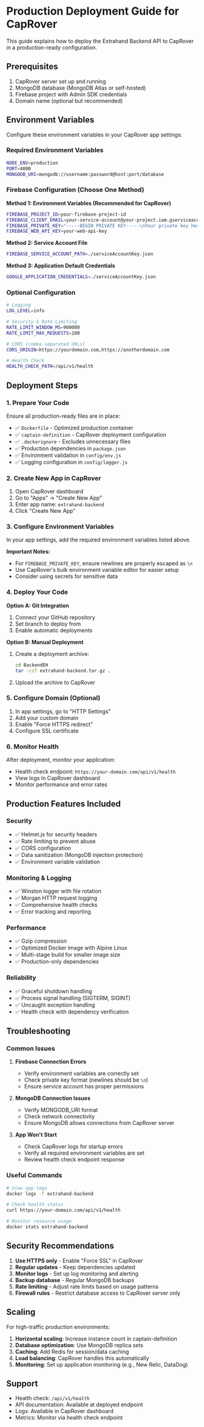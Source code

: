 # Production Deployment Guide for CapRover

This guide explains how to deploy the Extrahand Backend API to CapRover in a production-ready configuration.

## Prerequisites

1. CapRover server set up and running
2. MongoDB database (MongoDB Atlas or self-hosted)
3. Firebase project with Admin SDK credentials
4. Domain name (optional but recommended)

## Environment Variables

Configure these environment variables in your CapRover app settings:

### Required Environment Variables

```bash
NODE_ENV=production
PORT=4000
MONGODB_URI=mongodb://username:password@host:port/database
```

### Firebase Configuration (Choose One Method)

**Method 1: Environment Variables (Recommended for CapRover)**
```bash
FIREBASE_PROJECT_ID=your-firebase-project-id
FIREBASE_CLIENT_EMAIL=your-service-account@your-project.iam.gserviceaccount.com
FIREBASE_PRIVATE_KEY="-----BEGIN PRIVATE KEY-----\nYour private key here\n-----END PRIVATE KEY-----\n"
FIREBASE_WEB_API_KEY=your-web-api-key
```

**Method 2: Service Account File**
```bash
FIREBASE_SERVICE_ACCOUNT_PATH=./serviceAccountKey.json
```

**Method 3: Application Default Credentials**
```bash
GOOGLE_APPLICATION_CREDENTIALS=./serviceAccountKey.json
```

### Optional Configuration

```bash
# Logging
LOG_LEVEL=info

# Security & Rate Limiting
RATE_LIMIT_WINDOW_MS=900000
RATE_LIMIT_MAX_REQUESTS=100

# CORS (comma-separated URLs)
CORS_ORIGIN=https://yourdomain.com,https://anotherdomain.com

# Health Check
HEALTH_CHECK_PATH=/api/v1/health
```

## Deployment Steps

### 1. Prepare Your Code

Ensure all production-ready files are in place:
- ✅ `Dockerfile` - Optimized production container
- ✅ `captain-definition` - CapRover deployment configuration
- ✅ `.dockerignore` - Excludes unnecessary files
- ✅ Production dependencies in `package.json`
- ✅ Environment validation in `config/env.js`
- ✅ Logging configuration in `config/logger.js`

### 2. Create New App in CapRover

1. Open CapRover dashboard
2. Go to "Apps" → "Create New App"
3. Enter app name: `extrahand-backend`
4. Click "Create New App"

### 3. Configure Environment Variables

In your app settings, add the required environment variables listed above.

**Important Notes:**
- For `FIREBASE_PRIVATE_KEY`, ensure newlines are properly escaped as `\n`
- Use CapRover's bulk environment variable editor for easier setup
- Consider using secrets for sensitive data

### 4. Deploy Your Code

**Option A: Git Integration**
1. Connect your GitHub repository
2. Set branch to deploy from
3. Enable automatic deployments

**Option B: Manual Deployment**
1. Create a deployment archive:
   ```bash
   cd BackendEH
   tar -czf extrahand-backend.tar.gz .
   ```
2. Upload the archive to CapRover

### 5. Configure Domain (Optional)

1. In app settings, go to "HTTP Settings"
2. Add your custom domain
3. Enable "Force HTTPS redirect"
4. Configure SSL certificate

### 6. Monitor Health

After deployment, monitor your application:

- Health check endpoint: `https://your-domain.com/api/v1/health`
- View logs in CapRover dashboard
- Monitor performance and error rates

## Production Features Included

### Security
- ✅ Helmet.js for security headers
- ✅ Rate limiting to prevent abuse
- ✅ CORS configuration
- ✅ Data sanitization (MongoDB injection protection)
- ✅ Environment variable validation

### Monitoring & Logging
- ✅ Winston logger with file rotation
- ✅ Morgan HTTP request logging
- ✅ Comprehensive health checks
- ✅ Error tracking and reporting

### Performance
- ✅ Gzip compression
- ✅ Optimized Docker image with Alpine Linux
- ✅ Multi-stage build for smaller image size
- ✅ Production-only dependencies

### Reliability
- ✅ Graceful shutdown handling
- ✅ Process signal handling (SIGTERM, SIGINT)
- ✅ Uncaught exception handling
- ✅ Health check with dependency verification

## Troubleshooting

### Common Issues

1. **Firebase Connection Errors**
   - Verify environment variables are correctly set
   - Check private key format (newlines should be `\n`)
   - Ensure service account has proper permissions

2. **MongoDB Connection Issues**
   - Verify MONGODB_URI format
   - Check network connectivity
   - Ensure MongoDB allows connections from CapRover server

3. **App Won't Start**
   - Check CapRover logs for startup errors
   - Verify all required environment variables are set
   - Review health check endpoint response

### Useful Commands

```bash
# View app logs
docker logs -f extrahand-backend

# Check health status
curl https://your-domain.com/api/v1/health

# Monitor resource usage
docker stats extrahand-backend
```

## Security Recommendations

1. **Use HTTPS only** - Enable "Force SSL" in CapRover
2. **Regular updates** - Keep dependencies updated
3. **Monitor logs** - Set up log monitoring and alerting
4. **Backup database** - Regular MongoDB backups
5. **Rate limiting** - Adjust rate limits based on usage patterns
6. **Firewall rules** - Restrict database access to CapRover server only

## Scaling

For high-traffic production environments:

1. **Horizontal scaling**: Increase instance count in captain-definition
2. **Database optimization**: Use MongoDB replica sets
3. **Caching**: Add Redis for session/data caching
4. **Load balancing**: CapRover handles this automatically
5. **Monitoring**: Set up application monitoring (e.g., New Relic, DataDog)

## Support

- Health check: `/api/v1/health`
- API documentation: Available at deployed endpoint
- Logs: Available in CapRover dashboard
- Metrics: Monitor via health check endpoint
